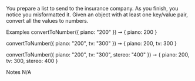 You prepare a list to send to the insurance company. As you finish, you notice you misformatted it. Given an object with at least one key/value pair, convert all the values to numbers.

Examples
convertToNumber({ piano: "200" }) ➞ { piano: 200 }

convertToNumber({ piano: "200", tv: "300" }) ➞ { piano: 200, tv: 300 }

convertToNumber({ piano: "200", tv: "300", stereo: "400" }) ➞ { piano: 200, tv: 300, stereo: 400 }

Notes
N/A